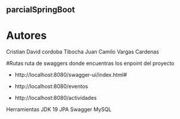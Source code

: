 ## parcialSpringBoot
# Autores 
Cristian David cordoba Tibocha
Juan Camilo Vargas Cardenas


#Rutas
ruta de swaggers donde encuentras los enpoint del proyecto
- http://localhost:8080/swagger-ui/index.html#

- http://localhost:8080/eventos
- http://localhost:8080/actividades

Herramientas
JDK 19
JPA
Swagger
MySQL
